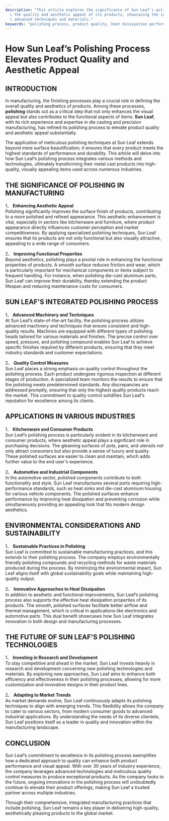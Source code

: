 ```yaml
---
description: "This article explores the significance of Sun Leaf's polishing process in enhancing\
  \ the quality and aesthetic appeal of its products, showcasing the integration of\
  \ advanced techniques and materials."
keywords: "polishing process, product quality, heat dissipation performance, die casting process"
---
```

# How Sun Leaf’s Polishing Process Elevates Product Quality and Aesthetic Appeal

## INTRODUCTION

In manufacturing, the finishing processes play a crucial role in defining the overall quality and aesthetics of products. Among these processes, **polishing** stands out as a critical step that not only enhances the visual appeal but also contributes to the functional aspects of items. **Sun Leaf**, with its rich experience and expertise in die casting and precision manufacturing, has refined its polishing process to elevate product quality and aesthetic appeal substantially.

The application of meticulous polishing techniques at Sun Leaf extends beyond mere surface beautification; it ensures that every product meets the highest standards of performance and durability. This article will delve into how Sun Leaf’s polishing process integrates various methods and technologies, ultimately transforming their metal cast products into high-quality, visually appealing items used across numerous industries.

## THE SIGNIFICANCE OF POLISHING IN MANUFACTURING

1、 **Enhancing Aesthetic Appeal**  
Polishing significantly improves the surface finish of products, contributing to a more polished and refined appearance. This aesthetic enhancement is vital, especially in sectors like kitchenware and furniture, where product appearance directly influences customer perception and market competitiveness. By applying specialized polishing techniques, Sun Leaf ensures that its products are not only functional but also visually attractive, appealing to a wide range of consumers.

2、 **Improving Functional Properties**  
Beyond aesthetics, polishing plays a pivotal role in enhancing the functional properties of products. A smooth surface reduces friction and wear, which is particularly important for mechanical components or items subject to frequent handling. For instance, when polishing die-cast aluminum parts, Sun Leaf can improve their durability, thereby extending the product lifespan and reducing maintenance costs for consumers.

## SUN LEAF'S INTEGRATED POLISHING PROCESS

1、 **Advanced Machinery and Techniques**  
At Sun Leaf’s state-of-the-art facility, the polishing process utilizes advanced machinery and techniques that ensure consistent and high-quality results. Machines are equipped with different types of polishing heads tailored for various materials and finishes. The precise control over speed, pressure, and polishing compound enables Sun Leaf to achieve specific finishes required by different products, ensuring that they meet industry standards and customer expectations.

2、 **Quality Control Measures**  
Sun Leaf places a strong emphasis on quality control throughout the polishing process. Each product undergoes rigorous inspection at different stages of production. A specialized team monitors the results to ensure that the polishing meets predetermined standards. Any discrepancies are addressed promptly, ensuring that only the highest quality products reach the market. This commitment to quality control solidifies Sun Leaf’s reputation for excellence among its clients.

## APPLICATIONS IN VARIOUS INDUSTRIES

1、 **Kitchenware and Consumer Products**  
Sun Leaf’s polishing process is particularly evident in its kitchenware and consumer products, where aesthetic appeal plays a significant role in purchasing decisions. The gleaming surfaces of pots, pans, and utensils not only attract consumers but also provide a sense of luxury and quality. These polished surfaces are easier to clean and maintain, which adds further value to the end user's experience.

2、 **Automotive and Industrial Components**  
In the automotive sector, polished components contribute to both functionality and style. Sun Leaf manufactures several parts requiring high-performance standards, such as heat sinks and die-cast aluminum housing for various vehicle components. The polished surfaces enhance performance by improving heat dissipation and preventing corrosion while simultaneously providing an appealing look that fits modern design aesthetics.

## ENVIRONMENTAL CONSIDERATIONS AND SUSTAINABILITY

1、 **Sustainable Practices in Polishing**  
Sun Leaf is committed to sustainable manufacturing practices, and this extends to their polishing process. The company employs environmentally friendly polishing compounds and recycling methods for waste materials produced during the process. By minimizing the environmental impact, Sun Leaf aligns itself with global sustainability goals while maintaining high-quality output.

2、 **Innovative Approaches to Heat Dissipation**  
In addition to aesthetic and functional improvements, Sun Leaf’s polishing process also supports the effective heat dissipation properties of its products. The smooth, polished surfaces facilitate better airflow and thermal management, which is critical in applications like electronics and automotive parts. This dual benefit showcases how Sun Leaf integrates innovation in both design and manufacturing processes.

## THE FUTURE OF SUN LEAF'S POLISHING TECHNOLOGIES

1、 **Investing in Research and Development**  
To stay competitive and ahead in the market, Sun Leaf invests heavily in research and development concerning new polishing technologies and materials. By exploring new approaches, Sun Leaf aims to enhance both efficiency and effectiveness in their polishing processes, allowing for more customization and innovative designs in their product lines.

2、 **Adapting to Market Trends**  
As market demands evolve, Sun Leaf continuously adapts its polishing techniques to align with emerging trends. This flexibility allows the company to cater to various sectors, from modern consumer goods to advanced industrial applications. By understanding the needs of its diverse clientele, Sun Leaf positions itself as a leader in quality and innovation within the manufacturing landscape.

## CONCLUSION

Sun Leaf’s commitment to excellence in its polishing process exemplifies how a dedicated approach to quality can enhance both product performance and visual appeal. With over 30 years of industry experience, the company leverages advanced technologies and meticulous quality control measures to produce exceptional products. As the company looks to the future, ongoing innovations in the polishing process will undoubtedly continue to elevate their product offerings, making Sun Leaf a trusted partner across multiple industries.

Through their comprehensive, integrated manufacturing practices that include polishing, Sun Leaf remains a key player in delivering high-quality, aesthetically pleasing products to the global market.
